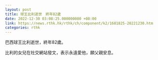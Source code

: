 ```yaml
---
layout: post
title: 球王比利逝世　終年82歲
date: 2022-12-30 03:08:25.000000000 +08:00
link: https://news.rthk.hk/rthk/ch/component/k2/1681825-20221230.htm
categories: rthk
---
```


巴西球王比利逝世，終年82歲。

比利的女兒在社交網站發文，表示永遠愛他，願父親安息。
